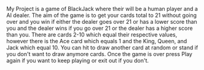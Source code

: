My Project is a game of BlackJack where their will be a human player and a AI dealer. The aim of the game is to get your cards total to 21 without going over and you win if either the dealer goes over 21 or has a lower score than you and the dealer wins if you go over 21 or the dealer has a higher score than you. There are cards 2-10 which equal their respective values, however there is the Ace card which equals 1 and the King, Queen, and Jack which equal 10. You can hit to draw another card at random or stand if you don't want to draw anymore cards. Once the game is over press Play again if you want to keep playing or exit out if you don't.
